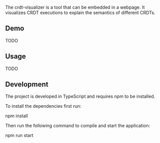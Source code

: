 The crdt-visualizer is a tool that can be embedded in a webpage.
It visualizes CRDT executions to explain the semantics of different CRDTs.

## Demo

TODO

## Usage

TODO

## Development

The project is developed in TypeScript and requires npm to be installed.

To install the dependencies first run:

  npm install

Then run the following command to compile and start the application:

  npm run start
